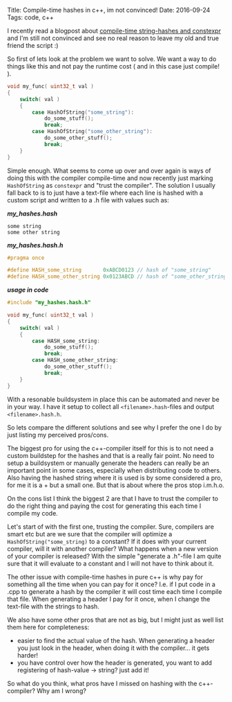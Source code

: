 Title: Compile-time hashes in c++, im not convinced!
Date: 2016-09-24
Tags: code, c++

I recently read a blogpost about [compile-time string-hashes and constexpr](http://blog.demofox.org/2016/09/23/exploring-compile-time-hashing/) and I'm still not convinced and 
see no real reason to leave my old and true friend the script :)

So first of lets look at the problem we want to solve. We want a way to do things like this and not pay the runtime cost ( and in this case just compile! ).

```c++
void my_func( uint32_t val )
{
    switch( val )
    {
        case HashOfString("some_string"):
            do_some_stuff();
            break;
        case HashOfString("some_other_string"):
            do_some_other_stuff();
            break;
    }
}
```

Simple enough. What seems to come up over and over again is ways of doing this with the compiler compile-time and now recently just marking `HashOfString` as `constexpr` and "trust the compiler".
The solution I usually fall back to is to just have a text-file where each line is hashed with a custom script and written to a .h file with values such as:

***my_hashes.hash***
```
some string
some other string
```

***my_hashes.hash.h***
```c++
#pragma once

#define HASH_some_string       0xABCD0123 // hash of "some_string"
#define HASH_some_other_string 0x0123ABCD // hash of "some_other_string"
```

***usage in code***
```c++
#include "my_hashes.hash.h"

void my_func( uint32_t val )
{
    switch( val )
    {
        case HASH_some_string:
            do_some_stuff();
            break;
        case HASH_some_other_string:
            do_some_other_stuff();
            break;
    }
}
```

With a resonable buildsystem in place this can be automated and never be in your way. I have it setup to collect all `<filename>.hash`-files and output `<filename>.hash.h`.

So lets compare the different solutions and see why I prefer the one I do by just listing my perceived pros/cons.

The biggest pro for using the c++-compiler itself for this is to not need a custom buildstep for the hashes and that is a really fair point. No need to setup a buildsystem or manually generate 
the headers can really be an important point in some cases, especially when distributing code to others. Also having the hashed string where it is used is by some considered a pro, for me it is
a + but a small one.
But that is about where the pros stop i.m.h.o.

On the cons list I think the biggest 2 are that I have to trust the compiler to do the right thing and paying the cost for generating this each time I compile my code.

Let's start of with the first one, trusting the compiler. Sure, compilers are smart etc but are we sure that the compiler will optimize a `HashOfString("some_string)` to a constant? If it does
with your current compiler, will it with another compiler? What happens when a new version of your compiler is released?
With the simple "generate a .h"-file I am quite sure that it will evaluate to a constant and I will not have to think about it.

The other issue with compile-time hashes in pure c++ is why pay for something all the time when you can pay for it once? I.e. if I put code in a .cpp to generate a hash by the compiler it will
cost time each time I compile that file. When generating a header I pay for it once, when I change the text-file with the strings to hash.

We also have some other pros that are not as big, but I might just as well list them here for completeness:

* easier to find the actual value of the hash. When generating a header you just look in the header, when doing it with the compiler... it gets harder!
* you have control over how the header is generated, you want to add registering of hash-value -> string? just add it!

So what do you think, what pros have I missed on hashing with the c++-compiler? Why am I wrong? 

